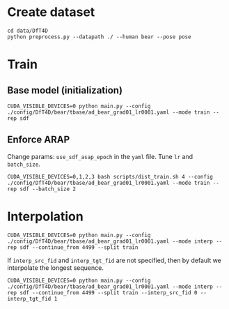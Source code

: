 
# Create dataset
```
cd data/DfT4D
python preprocess.py --datapath ./ --human bear --pose pose
```

# Train

## Base model (initialization)
```
CUDA_VISIBLE_DEVICES=0 python main.py --config ./config/DfT4D/bear/tbase/ad_bear_grad01_lr0001.yaml --mode train --rep sdf
```

## Enforce ARAP
Change params: `use_sdf_asap_epoch` in the `yaml` file. Tune `lr` and `batch_size`.

```
CUDA_VISIBLE_DEVICES=0,1,2,3 bash scripts/dist_train.sh 4 --config ./config/DfT4D/bear/tbase/ad_bear_grad01_lr0001.yaml --mode train --rep sdf --batch_size 2
```

# Interpolation
```
CUDA_VISIBLE_DEVICES=0 python main.py --config ./config/DfT4D/bear/tbase/ad_bear_grad01_lr0001.yaml --mode interp --rep sdf --continue_from 4499 --split train
```

If `interp_src_fid` and `interp_tgt_fid` are not specified, then by default we interpolate the longest sequence.

```
CUDA_VISIBLE_DEVICES=0 python main.py --config ./config/DfT4D/bear/tbase/ad_bear_grad01_lr0001.yaml --mode interp --rep sdf --continue_from 4499 --split train --interp_src_fid 0 --interp_tgt_fid 1
```
